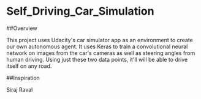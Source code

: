 # Self_Driving_Car_Simulation

##Overview

This project uses Udacity's car simulator app as an environment to create our own autonomous agent. It uses Keras to train a convolutional neural network on images from the car's cameras as well as steering angles from human driving. Using just these two data points, it'll will be able to drive itself on any road. 

##Inspiration

Siraj Raval
